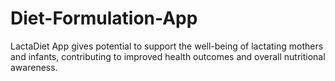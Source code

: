 # Diet-Formulation-App
LactaDiet App gives potential to support the well-being of lactating mothers and infants, contributing to improved health outcomes and overall nutritional awareness.
